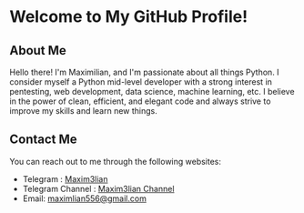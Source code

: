 # Welcome to My GitHub Profile!

## About Me
Hello there! I'm Maximilian, and I'm passionate about all things Python. I consider myself a Python mid-level developer with a strong interest in pentesting, web development, data science, machine learning, etc. I believe in the power of clean, efficient, and elegant code and always strive to improve my skills and learn new things.

## Contact Me
You can reach out to me through the following websites:
- Telegram : [Maxim3lian](https://t.me/Maxim3lian)
- Telegram Channel : [Maxim3lian Channel](https://t.me/Maxim3lian_channel)
- Email: [maximlian556@gmail.com](mailto:maximlian556@gmail.com)
